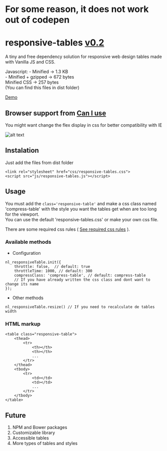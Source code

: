 # For some reason, it does not work out of codepen

# responsive-tables [v0.2](https://github.com/nacholozano/responsive-tables/blob/master/CHANGELOG.md)

A tiny and free dependency solution for responsive web design tables made with Vanilla JS and CSS.

Javascript:
	- Minified -> 1.3 KB <br>
	- Minified + gzipped -> 672 bytes <br>
Minified CSS -> 257 bytes <br>
(You can find this files in dist folder) 

[Demo](http://codepen.io/nacholozano/pen/aNLMRm?editors=0010)

## Browser support from [Can I use](http://caniuse.com/)

You might want change the flex display in css for better compatibility with IE 

 
![alt text](http://i.imgur.com/g8QyFRt.jpg "Browser support")

## Instalation

Just add the files from dist folder

```
<link rel="stylesheet" href="css/responsive-tables.css">
<script src="js/responsive-tables.js"></script>
```

## Usage


You must add the `class='responsive-table'` and make a css class named 'compress-table' with the style you want the tables get when are too long for the viewport. <br>
You can use the default 'responsive-tables.css' or make your own css file. 

There are some required css rules ( [See required css rules](https://github.com/nacholozano/responsive-tables/blob/master/source%20code/dev/css/responsive-tables.css) ).

### Available methods

- Configuration

```
nl_responsiveTable.init({
	throttle: false,  // default: true
	throttleTime: 1000, // default: 300
	compressClass: 'compress-table', // default: compress-table
	// If you have already written the css class and dont want to change its name 
});
```

- Other methods

`nl_responsiveTable.resize() // If you need to recalculate de tables width ` 


### HTML markup

```
<table class="responsive-table">
    <thead>
        <tr>
            <th></th>
            <th></th>
            ...
        </tr>
    </thead>    
    <tbody>
        <tr>
            <td></td>
            <td></td>
            ...
        </tr>
    </tbody>
</table>
```

## Future

1. NPM and Bower packages
2. Customizable library
3. Accessible tables
4. More types of tables and styles
